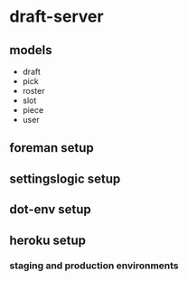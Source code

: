 # draft-server

## models

* draft
* pick
* roster
* slot
* piece
* user

## foreman setup

## settingslogic setup

## dot-env setup

## heroku setup

### staging and production environments
